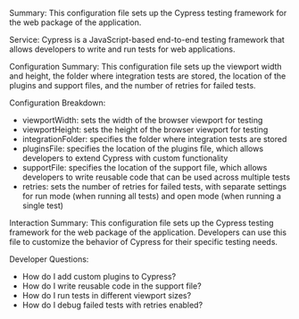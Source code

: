 Summary:
This configuration file sets up the Cypress testing framework for the web package of the application.

Service:
Cypress is a JavaScript-based end-to-end testing framework that allows developers to write and run tests for web applications.

Configuration Summary:
This configuration file sets up the viewport width and height, the folder where integration tests are stored, the location of the plugins and support files, and the number of retries for failed tests.

Configuration Breakdown:
- viewportWidth: sets the width of the browser viewport for testing
- viewportHeight: sets the height of the browser viewport for testing
- integrationFolder: specifies the folder where integration tests are stored
- pluginsFile: specifies the location of the plugins file, which allows developers to extend Cypress with custom functionality
- supportFile: specifies the location of the support file, which allows developers to write reusable code that can be used across multiple tests
- retries: sets the number of retries for failed tests, with separate settings for run mode (when running all tests) and open mode (when running a single test)

Interaction Summary:
This configuration file sets up the Cypress testing framework for the web package of the application. Developers can use this file to customize the behavior of Cypress for their specific testing needs.

Developer Questions:
- How do I add custom plugins to Cypress?
- How do I write reusable code in the support file?
- How do I run tests in different viewport sizes?
- How do I debug failed tests with retries enabled?